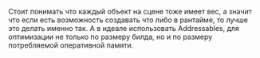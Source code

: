 Стоит понимать что каждый объект на сцене тоже имеет вес, а значит что если есть возможность создавать что либо в рантайме, то лучше это делать именно так. А в идеале использовать Addressables, для оптимизации не только по размеру билда, но и по размеру потребляемой оперативной памяти.